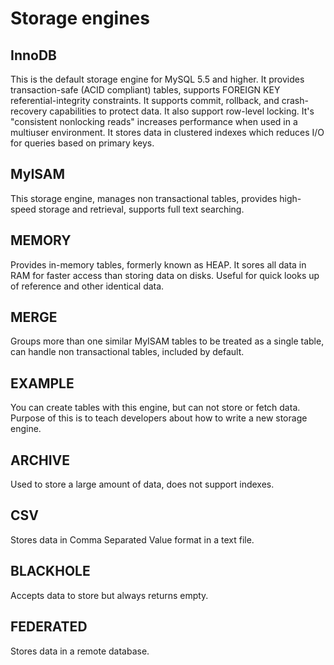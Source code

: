 # Storage engines

## InnoDB

This is the default storage engine for MySQL 5.5 and higher. It provides transaction-safe (ACID compliant) tables, supports FOREIGN KEY referential-integrity constraints. It supports commit, rollback, and crash-recovery capabilities to protect data. It also support row-level locking. It's "consistent nonlocking reads" increases performance when used in a multiuser environment. It stores data in clustered indexes which reduces I/O for queries based on primary keys.

## MyISAM

This storage engine, manages non transactional tables, provides high-speed storage and retrieval, supports full text searching.

## MEMORY

Provides in-memory tables, formerly known as HEAP. It sores all data in RAM for faster access than storing data on disks. Useful for quick looks up of reference and other identical data.

## MERGE

Groups more than one similar MyISAM tables to be treated as a single table, can handle non transactional tables, included by default.

## EXAMPLE

You can create tables with this engine, but can not store or fetch data. Purpose of this is to teach developers about how to write a new storage engine.

## ARCHIVE

Used to store a large amount of data, does not support indexes.

## CSV

Stores data in Comma Separated Value format in a text file.

## BLACKHOLE

Accepts data to store but always returns empty.

## FEDERATED

Stores data in a remote database.
